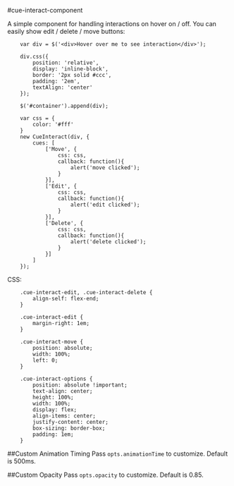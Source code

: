 #cue-interact-component

A simple component for handling interactions on hover on / off. You can easily show edit / delete / move buttons:

```
	var div = $('<div>Hover over me to see interaction</div>');

	div.css({
		position: 'relative',
		display: 'inline-block',
		border: '2px solid #ccc',
		padding: '2em',
		textAlign: 'center'
	});

	$('#container').append(div);

	var css = {
		color: '#fff'
	}
	new CueInteract(div, {
		cues: [
			['Move', {
				css: css,
				callback: function(){
					alert('move clicked');
				}
			}],
			['Edit', {
				css: css,
				callback: function(){
					alert('edit clicked');
				}
			}],
			['Delete', {
				css: css,
				callback: function(){
					alert('delete clicked');
				}
			}]
		]
	});
```

CSS:

```
	.cue-interact-edit, .cue-interact-delete {
		align-self: flex-end;
	}

	.cue-interact-edit {
		margin-right: 1em;
	}

	.cue-interact-move {
		position: absolute;
		width: 100%;
		left: 0;
	}

	.cue-interact-options {
		position: absolute !important;
		text-align: center;
		height: 100%;
		width: 100%;
		display: flex;
		align-items: center;
		justify-content: center;
		box-sizing: border-box;
		padding: 1em;
	}
```

##Custom Animation Timing
Pass `opts.animationTime` to customize. Default is 500ms.

##Custom Opacity
Pass `opts.opacity` to customize. Default is 0.85.

